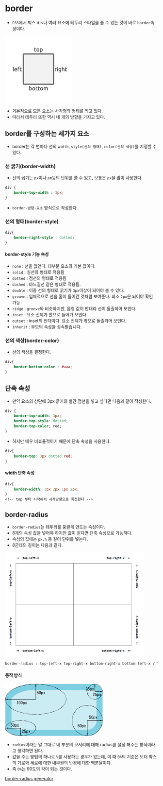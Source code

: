 # border

- `CSS`에서 박스 `div`나 여러 요소에 테두리 스타일을 줄 수 있는 것이 바로 `border`속성이다.

![box.png](https://github.com/cjy0019/TIL/blob/master/images/box.png?raw=true)

- 기본적으로 모든 요소는 사각형의 형태를 띄고 있다.
- 따라서 테두리 또한 역시 네 개의 방향을 가지고 있다.



## border를 구성하는 세가지 요소

- border는 각 변마다 선의 `width`, `style(선의 형태)`, `color(선의 색상)`를 지정할 수 있다.



### 선 굵기(border-width)

- 선의 굵기는 `px`이나 `em`등의 단위를 쓸 수 있고, 보통은 `px`을 많이 사용한다.

```css
div {
    border-top-width : 3px;
}
```

- `border-방향-요소` 방식으로 작성한다.



### 선의 형태(border-style)

```css
div{
    border-right-style : dotted;
}
```



#### border-style 기능 속성

- `none` : 선을 없앤다. 대부분 요소의 기본 값이다.
- `solid` : 실선의 형태로 적용됨
- `dotted` : 점선의 형태로 적용됨
- `dashed` : 바느질선 같은 형태로 적용됨.
- `double` : 이중 선의 형태로 굵기가 `3px`이상이 되어야 볼 수 있다.
- `groove` :  입체적으로 선을 홈이 들어간 것처럼 보여준다. 최소 `2px`은 되어야 확인 가능
- `ridge` : `groove`와 비슷하지만, 음영 값이 반대라 선이 돌출되어 보인다.
- `inset` : 요소 전체가 안으로 들어가 보인다.
- `outset` : inset의 반대이다. 요소 전체가 밖으로 돌출되어 보인다.
- `inherit` : 부모의 속성을 상속받습니다.



### 선의 색상(border-color)

- 선의 색상을 결정한다.

```css
div{
    border-bottom-color : #aaa;
}
```



## 단축 속성

- 만약 요소의 상단에 3px 굵기의 빨간 점선을 넣고 싶다면 다음과 같이 작성한다.

```css
div {
    border-top-width: 3px;
    border-top-style: dotted;
    border-top-color; red;
}
```

- 하지만 매우 비효율적이기 때문에 단축 속성을 사용한다.

```css
div{
    border-top: 3px dotted red;
}
```



#### width 단축 속성

```css
div{
    border-width: 3px 2px 1px 2px;
}
<!-- top 부터 시작해서 시계방향으로 회전한다 -->
```



## border-radius

- `border-radius`는 테두리를 둥글게 만드는 속성이다.
- 8개의 속성 값을 넣어야 하지만 값이 같다면 단축 속성으로 가능하다.
- 속성의 값에는 `px,%` 등 길이 단위를 넣는다.
- 8군데의 길이는 다음과 같다.

<img src="https://github.com/cjy0019/TIL/blob/master/images/borderradius.png?raw=true" alt="borderradius.png" style="zoom: 67%;" />

```css
border-radius : top-left-x top-right-x bottom-right-x bottom left-x / top-left-y top-right-y bottom-right-y bottom left-y 
```



#### 동작 방식

![borderradius1.gif](https://github.com/cjy0019/TIL/blob/master/images/borderradius1.gif?raw=true)

- `radius`이라는 말 그대로 네 부분의 모서리에 대해 radius를 설정 해주는 방식이라고 생각하면 된다.
- 값을 주는 방법의 하나로 `%`를 사용하는 경우가 있는데, 이 때 `0%`의 기준은 보더 박스의 가로와 세로에 대한 내부원의 반경에 대한 백분율이다.
- 즉 `0%`는 90도의 각이 되는 것이다.

[border-radius generator](https://developer.mozilla.org/en-US/docs/Web/CSS/CSS_Background_and_Borders/Border-radius_generator)